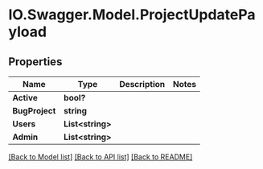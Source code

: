 # IO.Swagger.Model.ProjectUpdatePayload
## Properties

Name | Type | Description | Notes
------------ | ------------- | ------------- | -------------
**Active** | **bool?** |  | 
**BugProject** | **string** |  | 
**Users** | **List&lt;string&gt;** |  | 
**Admin** | **List&lt;string&gt;** |  | 

[[Back to Model list]](../README.md#documentation-for-models) [[Back to API list]](../README.md#documentation-for-api-endpoints) [[Back to README]](../README.md)

